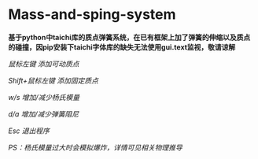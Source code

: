 # Mass-and-sping-system

**基于python中taichi库的质点弹簧系统，在已有框架上加了弹簧的伸缩以及质点的碰撞，因pip安装下taichi字体库的缺失无法使用gui.text监视，敬请谅解**

*鼠标左键 添加可动质点*

*Shift+鼠标左键 添加固定质点*

*w/s 增加/减少杨氏模量*

*d/a 增加/减少弹簧阻尼*

*Esc 退出程序*

*PS：杨氏模量过大时会模拟爆炸，详情可见相关物理推导*
